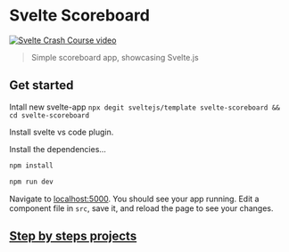 # Svelte Scoreboard

[![Svelte Crash Course video](https://img.youtube.com/vi/uK2RnIzrQ0M/0.jpg)](https://youtu.be/uK2RnIzrQ0M "Svelte Crash Course")


> Simple scoreboard app, showcasing Svelte.js

## Get started

Intall new svelte-app
`npx degit sveltejs/template svelte-scoreboard && cd svelte-scoreboard`

Install svelte vs code plugin.



Install the dependencies...

```bash
npm install
```

```bash
npm run dev
```

Navigate to [localhost:5000](http://localhost:5000). You should see your app running. Edit a component file in `src`, save it, and reload the page to see your changes.

## [Step by steps projects](/step-by-steps-projects)
